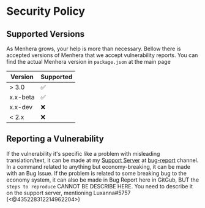 # Security Policy

## Supported Versions

As Menhera grows, your help is more than necessary. Bellow there is accepted versions of Menhera that we accept vulnerability reports. You can find the actual Menhera version in `package.json` at the main page

| Version  | Supported          |
| -------- | ------------------ |
| > 3.0    | :white_check_mark: |
| x.x-beta | :white_check_mark: |
| x.x-dev  | :x:                |
| < 2.x    | :x:                |

## Reporting a Vulnerability

If the vulnerability it's specific like a problem with misleading translation/text, it can be made at my [Support Server](https://discord.gg/fZMdQbA) at [bug-report](https://discord.com/channels/717061688460967988/730906866896470097) channel. In a command related to anything but economy-breaking, it can be made with an Bug Issue. If the problem is related to some breaking bug to the economy system, it can also be made in Bug Report here in GitGub, BUT the `steps to reproduce` CANNOT BE DESCRIBE HERE. You need to describe it on the support server, mentioning Luxanna#5757 (<@435228312214962204>)
